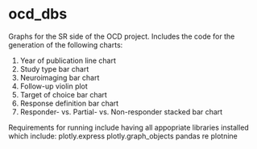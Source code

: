 # ocd_dbs

Graphs for the SR side of the OCD project. Includes the code for the generation of the following charts:

1. Year of publication line chart
2. Study type bar chart
3. Neuroimaging bar chart
4. Follow-up violin plot
5. Target of choice bar chart
6. Response definition bar chart
7. Responder- vs. Partial- vs. Non-responder stacked bar chart

Requirements for running include having all appopriate libraries installed which include:
plotly.express
plotly.graph_objects
pandas
re
plotnine
